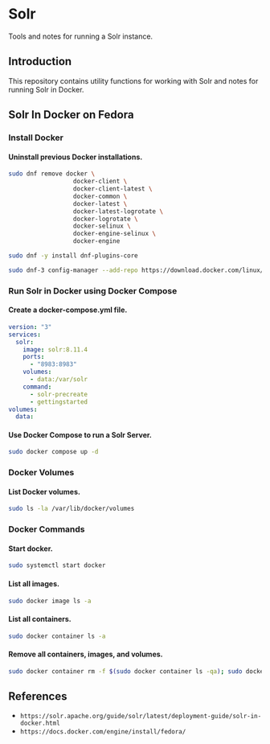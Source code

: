 # Solr

Tools and notes for running a Solr instance.

## Introduction

This repository contains utility functions for working with Solr and notes for running Solr in Docker.

## Solr In Docker on Fedora

### Install Docker

#### Uninstall previous Docker installations.

```bash
sudo dnf remove docker \
                  docker-client \
                  docker-client-latest \
                  docker-common \
                  docker-latest \
                  docker-latest-logrotate \
                  docker-logrotate \
                  docker-selinux \
                  docker-engine-selinux \
                  docker-engine

sudo dnf -y install dnf-plugins-core

sudo dnf-3 config-manager --add-repo https://download.docker.com/linux/fedora/docker-ce.repo
```

### Run Solr in Docker using Docker Compose

#### Create a docker-compose.yml file.

```yml
version: "3"
services:
  solr:
    image: solr:8.11.4
    ports:
      - "8983:8983"
    volumes:
      - data:/var/solr
    command:
      - solr-precreate
      - gettingstarted
volumes:
  data:
```
#### Use Docker Compose to run a Solr Server.

```bash
sudo docker compose up -d
```

### Docker Volumes

#### List Docker volumes.

```bash
sudo ls -la /var/lib/docker/volumes
```

### Docker Commands

#### Start docker.

```bash
sudo systemctl start docker
```

#### List all images.

```bash
sudo docker image ls -a
```

#### List all containers.

```bash
sudo docker container ls -a
```

#### Remove all containers, images, and volumes.

```bash
sudo docker container rm -f $(sudo docker container ls -qa); sudo docker image rm -f $(sudo docker image ls -qa); sudo docker volume rm -f $(sudo docker volume ls)
```

## References
- `https://solr.apache.org/guide/solr/latest/deployment-guide/solr-in-docker.html`
- `https://docs.docker.com/engine/install/fedora/`